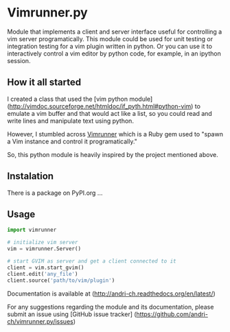 # Vimrunner.py
Module that implements a client and server interface useful for controlling a 
vim server programatically. This module could be used for unit testing or 
integration testing for a vim plugin written in python. Or you can use it to 
interactively control a vim editor by python code, for example, in an ipython 
session.

## How it all started
I created a class that used the [vim python module]
(http://vimdoc.sourceforge.net/htmldoc/if_pyth.html#python-vim)
to emulate a vim buffer and that would act like a list, so you could read and 
write lines and manipulate text using python.

However, I stumbled across [Vimrunner](https://github.com/AndrewRadev/vimrunner)
which is a Ruby gem used to "spawn a Vim instance and control it 
programatically."

So, this python module is heavily inspired by the project mentioned above. 

## Instalation
There is a package on PyPI.org ...

## Usage
```python
import vimrunner

# initialize vim server
vim = vimrunner.Server()

# start GVIM as server and get a client connected to it
client = vim.start_gvim()
client.edit('any_file')
client.source('path/to/vim/plugin')
```

Documentation is available at (http://andri-ch.readthedocs.org/en/latest/)

For any suggestions regarding the module and its documentation, please submit 
an issue using [GitHub issue tracker]
(https://github.com/andri-ch/vimrunner.py/issues) 

